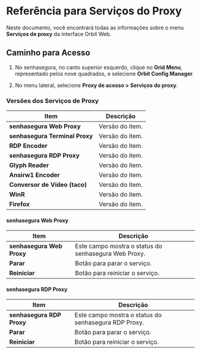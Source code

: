 # Referência para Serviços do Proxy

Neste documento, você encontrará todas as informações sobre o menu **Serviços de proxy** da interface Orbit Web.

## Caminho para Acesso

1. No senhasegura, no canto superior esquerdo, clique no **Grid Menu**, representado pelos nove quadrados, e selecione **Orbit Config Manager**.

1. No menu lateral, selecione **Proxy de acesso > Serviços do proxy**.

### Versões dos Serviços de Proxy

| Item                      | Descrição           |
|---------------------------|---------------------|
| **senhasegura Web Proxy**     | Versão do item.     |
| **senhasegura Terminal Proxy** | Versão do item.     |
| **RDP Encoder**           | Versão do item.     |
| **senhasegura RDP Proxy**     | Versão do item.     |
| **Glyph Reader**          | Versão do item.     |
|  **Ansirw1 Encoder**     | Versão do item.     |
| **Conversor de Vídeo (taco)** | Versão do item.     |
| **WinR**                      | Versão do item.     |
| **Firefox**                   | Versão do item.     |

#### senhasegura Web Proxy

| Item                      | Descrição           |
|---------------------------|---------------------|
| **senhasegura Web Proxy**     | Este campo mostra o status do senhasegura Web Proxy. |
| **Parar**                     | Botão para parar o serviço. |
| **Reiniciar**                 | Botão para reiniciar o serviço. |

#### senhasegura RDP Proxy

| Item                      | Descrição           |
|---------------------------|---------------------|
| **senhasegura RDP Proxy**     | Este campo mostra o status do senhasegura RDP Proxy. |
| **Parar**                     | Botão para parar o serviço. |
| **Reiniciar**                 | Botão para reiniciar o serviço. |
